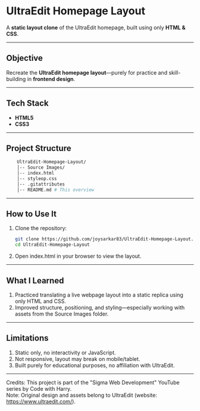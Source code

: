 # UltraEdit Homepage Layout

A **static layout clone** of the UltraEdit homepage, built using only **HTML & CSS**.

---

##  Objective
Recreate the **UltraEdit homepage layout**—purely for practice and skill-building in **frontend design**.

---

##  Tech Stack
- **HTML5**
- **CSS3**

---

##  Project Structure
```bash
    UltraEdit-Homepage-Layout/
    │-- Source Images/
    │-- index.html
    │-- styleop.css
    │-- .gitattributes
    │-- README.md # This overview
```
---

##  How to Use It
1. Clone the repository:
   ```bash
   git clone https://github.com/joysarkar83/UltraEdit-Homepage-Layout.git
   cd UltraEdit-Homepage-Layout
2. Open index.html in your browser to view the layout.

---

## What I Learned
1. Practiced translating a live webpage layout into a static replica using only HTML and CSS.
2. Improved structure, positioning, and styling—especially working with assets from the Source Images folder.

---

## Limitations
1. Static only, no interactivity or JavaScript.
2. Not responsive, layout may break on mobile/tablet.
3. Built purely for educational purposes, no affiliation with UltraEdit.

---

Credits: This project is part of the "Sigma Web Development" YouTube series by Code with Harry.<br>
Note: Original design and assets belong to UltraEdit (website: https://www.ultraedit.com/).
